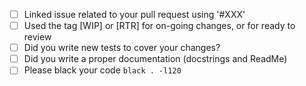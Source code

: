 

* [ ] Linked issue related to your pull request using '#XXX' 
* [ ] Used the tag [WIP] or [RTR] for on-going changes, or for ready to review
* [ ] Did you write new tests to cover your changes?
* [ ] Did you write a proper documentation (docstrings and ReadMe)
* [ ] Please black your code `black . -l120`
